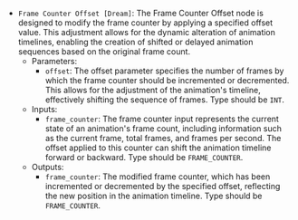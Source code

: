- `Frame Counter Offset [Dream]`: The Frame Counter Offset node is designed to modify the frame counter by applying a specified offset value. This adjustment allows for the dynamic alteration of animation timelines, enabling the creation of shifted or delayed animation sequences based on the original frame count.
    - Parameters:
        - `offset`: The offset parameter specifies the number of frames by which the frame counter should be incremented or decremented. This allows for the adjustment of the animation's timeline, effectively shifting the sequence of frames. Type should be `INT`.
    - Inputs:
        - `frame_counter`: The frame counter input represents the current state of an animation's frame count, including information such as the current frame, total frames, and frames per second. The offset applied to this counter can shift the animation timeline forward or backward. Type should be `FRAME_COUNTER`.
    - Outputs:
        - `frame_counter`: The modified frame counter, which has been incremented or decremented by the specified offset, reflecting the new position in the animation timeline. Type should be `FRAME_COUNTER`.
